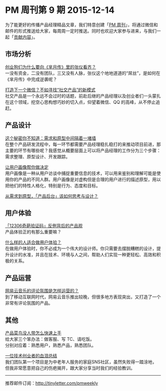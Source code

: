 # PM 周刊第 9 期 2015-12-14

为了能更好的传播产品经理精品文章，我们特意创建「[PM 周刊](http://pmweekly.com/)」，将通过微信和邮件的形式推送给大家，每周周一定时推送。同时也欢迎大家参与进来，与我们一起「[贡献内容](https://github.com/vincent4j/pmweekly.com/issues/new)」。    

## 市场分析   

[创业狗们为什么要向《芈月传》里的张仪看齐？](http://mp.weixin.qq.com/s?__biz=MzAxMDcxNDg2Mg==&mid=405350900&idx=1&sn=57955ec01bacfa13883900aef6f30edf&scene=23&srcid=1214GVUx9594qZdc6eLKXOS2#rd)   
一没有资金，二没有团队，三又没有人脉，张仪这个地地道道的“屌丝”，是如何在《芈月传》中完成逆袭呢？    

[打造下一个微信？不如寻找“社交产品”的新模式](https://mp.weixin.qq.com/s?__biz=MjM5NTQ5MjIyMA==&mid=402293901&idx=1&sn=2964cd76adc3bdc447301ff622d40c8f&scene=1&srcid=12142V3LKEyZmdrbzd4DoTpq&from=groupmessage&isappinstalled=0&key=ac89cba618d2d976f811105a8df3b1f756460c2076c315ff6549cc18901a506a6f4db7df754813d70bb5e5d892473017&ascene=1&uin=NDgwNzA1&devicetype=iPhone+OS9.2&version=16030811&nettype=WIFI&fontScale=100&pass_ticket=7Fraysx6EKUsxir9MUv%2FawV9Tff9qjh4xUGbf1LnqXI%3D)   
社交产品是一个永远不会过时的话题，前赴后继的产品经理以及创业者们一头蒙扎在这个领域，挖空心思构想巧妙的切入点，仰望着微信、QQ 的高峰，从不停止追赶。             
  
## 产品设计 

[这个秘密你不知道：需求和原型中间隔着一堵墙](http://mp.weixin.qq.com/s?__biz=MjM5OTEwNjI2MA==&mid=401300837&idx=1&sn=c05be07213c0a48472ee3e7bf935a32c&scene=23&srcid=1214hUVhlr3n8RYgSJx3DIFk#rd)   
在整个产品研发流程中，每一环节都需要产品经理稳扎稳打的来推动项目前进，那主要的环节有哪些呢？我感觉从概要层面上可以将产品经理的工作分为三个步骤：需求整理、原型设计、开发跟踪。   

[让用户画像帮你做决定](http://mp.weixin.qq.com/s?__biz=MzAxNzExMjE1MQ==&mid=401272586&idx=1&sn=44a62a655010d9e1954dc499cd8fdfa6&scene=0#wechat_redirect)     
用户画像是一种从用户访谈中捕捉重要信息的技术，可以用来鉴别和理解可能是使用你的产品的不同人群。用户画像是对虚构但是合理的用户进行的描述原型，用以把他们的特性人格化，特别是行为、态度和目标。   
      
[从需求到原型，「产品后台」该如何思考与设计？](http://zaodula.com/archives/17967.html)   
  

## 用户体验

[「12306奇葩验证码」反例背后的产品观](http://mp.weixin.qq.com/s?__biz=MzAxNDAxOTcxOQ==&mid=401296262&idx=1&sn=6cbaa8959ac380fc5aa5d29b585b81c3&scene=23&srcid=1214bgOyu7QKSYC783O1lcGx#rd)  
产品体验正的有那么重要嘛？     

[什么样的人适合做用户体验？](http://daichuanqing.com/index.php/archives/5457)   
在做用户体验时，你不必成为一个伟大的设计师。你只需要去摆脱糟糕的设计，提升设计的水准，并且在技术、环境与人之间，帮助人们实现一种更轻松、高效和积极的关系。    

 
 

## 产品运营   

[网易云音乐的评论氛围是怎样运营的？](http://mp.weixin.qq.com/s?__biz=MjM5OTEwNjI2MA==&mid=401318840&idx=3&sn=7e34070b6632987564bdbc6271274f10&scene=23&srcid=1214VOlnhKOcYRvPxnIy7ZsD#rd)  
到了移动互联网时代，网易云音乐推出较晚，但很多地方表现突出，又打造了一个非常有评论氛围的产品。   
   

## 其他   

[产品菜鸟没人带怎么快速上手](http://mp.weixin.qq.com/s?__biz=MjM5MzE3MDQ3Mw==&mid=401050168&idx=1&sn=bfc348605edd8a103a393643e5237625&scene=23&srcid=1214VOJnXOWbSRPjPvngzHXc#rd)   
给大家三个笨办法：做客服、写 TC、请吃饭。   
分别对应着：熟悉用户，熟悉产品，熟悉团队。     
 
[一位技术创业者的血泪总结](http://mp.weixin.qq.com/s?__biz=MzIwNDExMzU1Mg==&mid=401286048&idx=1&sn=8df7d28929ce4e2f6ce50e4da6e48dd2&scene=23&srcid=1214nsuwENx4fsgKxiRsJGCa#rd)   
我们团队第一个项目是为中老年人服务的家庭SNS社区，虽然失败得一踏涂地，但我非常愿意把自己的伤疤揭开，跟大家分享当时我们的经验教训。   

---
推荐邮件订阅：<http://tinyletter.com/pmweekly>  
      
  
 
